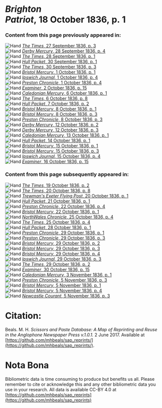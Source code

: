 # *Brighton Patriot*, 18 October 1836, p. 1  
  
### Content from this page previously appeared in:  
![Hand](http://scissorsandpaste.net/wp-content/uploads/2017/06/smallhandpointer.png) [*The Times*, 27 September 1836, p. 3](https://mhbeals.github.io/sap_html/The-Times/The-Times-27-September-1836-p-3)  
![Hand](http://scissorsandpaste.net/wp-content/uploads/2017/06/smallhandpointer.png) [*Derby Mercury*, 28 September 1836, p. 4](https://mhbeals.github.io/sap_html/Derby-Mercury/Derby-Mercury-28-September-1836-p-4)  
![Hand](http://scissorsandpaste.net/wp-content/uploads/2017/06/smallhandpointer.png) [*The Times*, 28 September 1836, p. 1](https://mhbeals.github.io/sap_html/The-Times/The-Times-28-September-1836-p-1)  
![Hand](http://scissorsandpaste.net/wp-content/uploads/2017/06/smallhandpointer.png) [*Hull Packet*, 30 September 1836, p. 1](https://mhbeals.github.io/sap_html/Hull-Packet/Hull-Packet-30-September-1836-p-1)  
![Hand](http://scissorsandpaste.net/wp-content/uploads/2017/06/smallhandpointer.png) [*The Times*, 30 September 1836, p. 3](https://mhbeals.github.io/sap_html/The-Times/The-Times-30-September-1836-p-3)  
![Hand](http://scissorsandpaste.net/wp-content/uploads/2017/06/smallhandpointer.png) [*Bristol Mercury*, 1 October 1836, p. 1](https://mhbeals.github.io/sap_html/Bristol-Mercury/Bristol-Mercury-1-October-1836-p-1)  
![Hand](http://scissorsandpaste.net/wp-content/uploads/2017/06/smallhandpointer.png) [*Ipswich Journal*, 1 October 1836, p. 4](https://mhbeals.github.io/sap_html/Ipswich-Journal/Ipswich-Journal-1-October-1836-p-4)  
![Hand](http://scissorsandpaste.net/wp-content/uploads/2017/06/smallhandpointer.png) [*Preston Chronicle*, 1 October 1836, p. 4](https://mhbeals.github.io/sap_html/Preston-Chronicle/Preston-Chronicle-1-October-1836-p-4)  
![Hand](http://scissorsandpaste.net/wp-content/uploads/2017/06/smallhandpointer.png) [*Examiner*, 2 October 1836, p. 15](https://mhbeals.github.io/sap_html/Examiner/Examiner-2-October-1836-p-15)  
![Hand](http://scissorsandpaste.net/wp-content/uploads/2017/06/smallhandpointer.png) [*Caledonian Mercury*, 6 October 1836, p. 1](https://mhbeals.github.io/sap_html/Caledonian-Mercury/Caledonian-Mercury-6-October-1836-p-1)  
![Hand](http://scissorsandpaste.net/wp-content/uploads/2017/06/smallhandpointer.png) [*The Times*, 6 October 1836, p. 8](https://mhbeals.github.io/sap_html/The-Times/The-Times-6-October-1836-p-8)  
![Hand](http://scissorsandpaste.net/wp-content/uploads/2017/06/smallhandpointer.png) [*Hull Packet*, 7 October 1836, p. 2](https://mhbeals.github.io/sap_html/Hull-Packet/Hull-Packet-7-October-1836-p-2)  
![Hand](http://scissorsandpaste.net/wp-content/uploads/2017/06/smallhandpointer.png) [*Bristol Mercury*, 8 October 1836, p. 1](https://mhbeals.github.io/sap_html/Bristol-Mercury/Bristol-Mercury-8-October-1836-p-1)  
![Hand](http://scissorsandpaste.net/wp-content/uploads/2017/06/smallhandpointer.png) [*Bristol Mercury*, 8 October 1836, p. 3](https://mhbeals.github.io/sap_html/Bristol-Mercury/Bristol-Mercury-8-October-1836-p-3)  
![Hand](http://scissorsandpaste.net/wp-content/uploads/2017/06/smallhandpointer.png) [*Preston Chronicle*, 8 October 1836, p. 3](https://mhbeals.github.io/sap_html/Preston-Chronicle/Preston-Chronicle-8-October-1836-p-3)  
![Hand](http://scissorsandpaste.net/wp-content/uploads/2017/06/smallhandpointer.png) [*Derby Mercury*, 12 October 1836, p. 2](https://mhbeals.github.io/sap_html/Derby-Mercury/Derby-Mercury-12-October-1836-p-2)  
![Hand](http://scissorsandpaste.net/wp-content/uploads/2017/06/smallhandpointer.png) [*Derby Mercury*, 12 October 1836, p. 3](https://mhbeals.github.io/sap_html/Derby-Mercury/Derby-Mercury-12-October-1836-p-3)  
![Hand](http://scissorsandpaste.net/wp-content/uploads/2017/06/smallhandpointer.png) [*Caledonian Mercury*, 13 October 1836, p. 1](https://mhbeals.github.io/sap_html/Caledonian-Mercury/Caledonian-Mercury-13-October-1836-p-1)  
![Hand](http://scissorsandpaste.net/wp-content/uploads/2017/06/smallhandpointer.png) [*Hull Packet*, 14 October 1836, p. 1](https://mhbeals.github.io/sap_html/Hull-Packet/Hull-Packet-14-October-1836-p-1)  
![Hand](http://scissorsandpaste.net/wp-content/uploads/2017/06/smallhandpointer.png) [*Bristol Mercury*, 15 October 1836, p. 1](https://mhbeals.github.io/sap_html/Bristol-Mercury/Bristol-Mercury-15-October-1836-p-1)  
![Hand](http://scissorsandpaste.net/wp-content/uploads/2017/06/smallhandpointer.png) [*Bristol Mercury*, 15 October 1836, p. 3](https://mhbeals.github.io/sap_html/Bristol-Mercury/Bristol-Mercury-15-October-1836-p-3)  
![Hand](http://scissorsandpaste.net/wp-content/uploads/2017/06/smallhandpointer.png) [*Ipswich Journal*, 15 October 1836, p. 4](https://mhbeals.github.io/sap_html/Ipswich-Journal/Ipswich-Journal-15-October-1836-p-4)  
![Hand](http://scissorsandpaste.net/wp-content/uploads/2017/06/smallhandpointer.png) [*Examiner*, 16 October 1836, p. 15](https://mhbeals.github.io/sap_html/Examiner/Examiner-16-October-1836-p-15)  
  
### Content from this page subsequently appeared in:  
![Hand](http://scissorsandpaste.net/wp-content/uploads/2017/06/smallhandpointer.png) [*The Times*, 19 October 1836, p. 2](https://mhbeals.github.io/sap_html/The-Times/The-Times-19-October-1836-p-2)  
![Hand](http://scissorsandpaste.net/wp-content/uploads/2017/06/smallhandpointer.png) [*The Times*, 20 October 1836, p. 8](https://mhbeals.github.io/sap_html/The-Times/The-Times-20-October-1836-p-8)  
![Hand](http://scissorsandpaste.net/wp-content/uploads/2017/06/smallhandpointer.png) [*Trewman's Exeter Flying Post*, 20 October 1836, p. 1](https://mhbeals.github.io/sap_html/Trewman's-Exeter-Flying-Post/Trewman's-Exeter-Flying-Post-20-October-1836-p-1)  
![Hand](http://scissorsandpaste.net/wp-content/uploads/2017/06/smallhandpointer.png) [*Hull Packet*, 21 October 1836, p. 1](https://mhbeals.github.io/sap_html/Hull-Packet/Hull-Packet-21-October-1836-p-1)  
![Hand](http://scissorsandpaste.net/wp-content/uploads/2017/06/smallhandpointer.png) [*Preston Chronicle*, 22 October 1836, p. 4](https://mhbeals.github.io/sap_html/Preston-Chronicle/Preston-Chronicle-22-October-1836-p-4)  
![Hand](http://scissorsandpaste.net/wp-content/uploads/2017/06/smallhandpointer.png) [*Bristol Mercury*, 22 October 1836, p. 1](https://mhbeals.github.io/sap_html/Bristol-Mercury/Bristol-Mercury-22-October-1836-p-1)  
![Hand](http://scissorsandpaste.net/wp-content/uploads/2017/06/smallhandpointer.png) [*NorthWales Chronicle*, 25 October 1836, p. 4](https://mhbeals.github.io/sap_html/NorthWales-Chronicle/NorthWales-Chronicle-25-October-1836-p-4)  
![Hand](http://scissorsandpaste.net/wp-content/uploads/2017/06/smallhandpointer.png) [*The Times*, 25 October 1836, p. 4](https://mhbeals.github.io/sap_html/The-Times/The-Times-25-October-1836-p-4)  
![Hand](http://scissorsandpaste.net/wp-content/uploads/2017/06/smallhandpointer.png) [*Hull Packet*, 28 October 1836, p. 1](https://mhbeals.github.io/sap_html/Hull-Packet/Hull-Packet-28-October-1836-p-1)  
![Hand](http://scissorsandpaste.net/wp-content/uploads/2017/06/smallhandpointer.png) [*Preston Chronicle*, 29 October 1836, p. 1](https://mhbeals.github.io/sap_html/Preston-Chronicle/Preston-Chronicle-29-October-1836-p-1)  
![Hand](http://scissorsandpaste.net/wp-content/uploads/2017/06/smallhandpointer.png) [*Preston Chronicle*, 29 October 1836, p. 3](https://mhbeals.github.io/sap_html/Preston-Chronicle/Preston-Chronicle-29-October-1836-p-3)  
![Hand](http://scissorsandpaste.net/wp-content/uploads/2017/06/smallhandpointer.png) [*Bristol Mercury*, 29 October 1836, p. 2](https://mhbeals.github.io/sap_html/Bristol-Mercury/Bristol-Mercury-29-October-1836-p-2)  
![Hand](http://scissorsandpaste.net/wp-content/uploads/2017/06/smallhandpointer.png) [*Bristol Mercury*, 29 October 1836, p. 3](https://mhbeals.github.io/sap_html/Bristol-Mercury/Bristol-Mercury-29-October-1836-p-3)  
![Hand](http://scissorsandpaste.net/wp-content/uploads/2017/06/smallhandpointer.png) [*Bristol Mercury*, 29 October 1836, p. 4](https://mhbeals.github.io/sap_html/Bristol-Mercury/Bristol-Mercury-29-October-1836-p-4)  
![Hand](http://scissorsandpaste.net/wp-content/uploads/2017/06/smallhandpointer.png) [*Ipswich Journal*, 29 October 1836, p. 3](https://mhbeals.github.io/sap_html/Ipswich-Journal/Ipswich-Journal-29-October-1836-p-3)  
![Hand](http://scissorsandpaste.net/wp-content/uploads/2017/06/smallhandpointer.png) [*The Times*, 29 October 1836, p. 2](https://mhbeals.github.io/sap_html/The-Times/The-Times-29-October-1836-p-2)  
![Hand](http://scissorsandpaste.net/wp-content/uploads/2017/06/smallhandpointer.png) [*Examiner*, 30 October 1836, p. 15](https://mhbeals.github.io/sap_html/Examiner/Examiner-30-October-1836-p-15)  
![Hand](http://scissorsandpaste.net/wp-content/uploads/2017/06/smallhandpointer.png) [*Caledonian Mercury*, 3 November 1836, p. 1](https://mhbeals.github.io/sap_html/Caledonian-Mercury/Caledonian-Mercury-3-November-1836-p-1)  
![Hand](http://scissorsandpaste.net/wp-content/uploads/2017/06/smallhandpointer.png) [*Preston Chronicle*, 5 November 1836, p. 3](https://mhbeals.github.io/sap_html/Preston-Chronicle/Preston-Chronicle-5-November-1836-p-3)  
![Hand](http://scissorsandpaste.net/wp-content/uploads/2017/06/smallhandpointer.png) [*Bristol Mercury*, 5 November 1836, p. 1](https://mhbeals.github.io/sap_html/Bristol-Mercury/Bristol-Mercury-5-November-1836-p-1)  
![Hand](http://scissorsandpaste.net/wp-content/uploads/2017/06/smallhandpointer.png) [*Bristol Mercury*, 5 November 1836, p. 4](https://mhbeals.github.io/sap_html/Bristol-Mercury/Bristol-Mercury-5-November-1836-p-4)  
![Hand](http://scissorsandpaste.net/wp-content/uploads/2017/06/smallhandpointer.png) [*Newcastle Courant*, 5 November 1836, p. 3](https://mhbeals.github.io/sap_html/Newcastle-Courant/Newcastle-Courant-5-November-1836-p-3)  


# Citation: 

Beals. M. H. *Scissors and Paste Database: A Map of Reprinting and Reuse in the Anglophone Newspaper Press v.1.0.1.* 2 June 2017. Available at [https://github.com/mhbeals/sap_reprints/](https://github.com/mhbeals/sap_reprints/). 

# Nota Bona

Bibliometric data is time consuming to produce but benefits us all. Please remember to cite or acknowledge this and any other bibliometric data you use in your research. All data is available CC-BY 4.0 at [https://github.com/mhbeals/sap_reprints](https://github.com/mhbeals/sap_reprints)